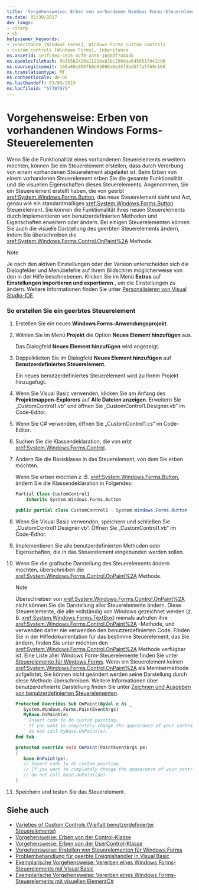 ```yaml
---
title: 'Vorgehensweise: Erben von vorhandenen Windows Forms-Steuerelementen'
ms.date: 03/30/2017
dev_langs:
- csharp
- vb
helpviewer_keywords:
- inheritance [Windows Forms], Windows Forms custom controls
- custom controls [Windows Forms], inheritance
ms.assetid: 1e1fc8ea-c615-4cf0-a356-16d6df7444ab
ms.openlocfilehash: 9b3b5b2420a1121be81bc299dea645051f941cd8
ms.sourcegitcommit: 160a88c8087b0e63606e6e35f9bd57fa5f69c168
ms.translationtype: MT
ms.contentlocale: de-DE
ms.lasthandoff: 03/09/2019
ms.locfileid: "57707975"
---
```

# <a name="how-to-inherit-from-existing-windows-forms-controls"></a>Vorgehensweise: Erben von vorhandenen Windows Forms-Steuerelementen
Wenn Sie die Funktionalität eines vorhandenen Steuerelements erweitern möchten, können Sie ein Steuerelement erstellen, dass durch Vererbung von einem vorhandenen Steuerelement abgeleitet ist. Beim Erben von einem vorhandenen Steuerelement erben Sie die gesamte Funktionalität und die visuellen Eigenschaften dieses Steuerelements. Angenommen, Sie ein Steuerelement erstellt haben, die von geerbt <xref:System.Windows.Forms.Button>, das neue Steuerelement sieht und Act, genau wie ein standardmäßiges <xref:System.Windows.Forms.Button> Steuerelement. Sie können die Funktionalität Ihres neuen Steuerelements durch Implementieren von benutzerdefinierten Methoden und Eigenschaften erweitern oder ändern. Bei einigen Steuerelementen können Sie auch die visuelle Darstellung des geerbten Steuerelements ändern, indem Sie überschreiben die <xref:System.Windows.Forms.Control.OnPaint%2A> Methode.  
  
> [!NOTE]
>  Je nach den aktiven Einstellungen oder der Version unterscheiden sich die Dialogfelder und Menübefehle auf Ihrem Bildschirm möglicherweise von den in der Hilfe beschriebenen. Klicken Sie im Menü **Extras** auf **Einstellungen importieren und exportieren** , um die Einstellungen zu ändern. Weitere Informationen finden Sie unter [Personalisieren von Visual Studio-IDE](/visualstudio/ide/personalizing-the-visual-studio-ide).  
  
### <a name="to-create-an-inherited-control"></a>So erstellen Sie ein geerbtes Steuerelement  
  
1.  Erstellen Sie ein neues **Windows Forms-Anwendungsprojekt**.  
  
2.  Wählen Sie im Menü **Projekt** die Option **Neues Element hinzufügen** aus.  
  
     Das Dialogfeld **Neues Element hinzufügen** wird angezeigt.  
  
3.  Doppelklicken Sie im Dialogfeld **Neues Element hinzufügen** auf **Benutzerdefiniertes Steuerelement**.  
  
     Ein neues benutzerdefiniertes Steuerelement wird zu Ihrem Projekt hinzugefügt.  
  
4.  Wenn Sie Visual Basic verwenden, klicken Sie am Anfang des **Projektmappen-Explorers** auf **Alle Dateien anzeigen**. Erweitern Sie „CustomControl1.vb“ und öffnen Sie „CustomControl1.Designer.vb“ im Code-Editor.  
  
5.  Wenn Sie C# verwenden, öffnen Sie „CustomControl1.cs“ im Code-Editor.  
  
6.  Suchen Sie die Klassendeklaration, die von erbt <xref:System.Windows.Forms.Control>.  
  
7.  Ändern Sie die Basisklasse in das Steuerelement, von dem Sie erben möchten.  
  
     Wenn Sie erben möchten z. B. <xref:System.Windows.Forms.Button>, ändern Sie die Klassendeklaration in Folgendes:  
  
    ```vb  
    Partial Class CustomControl1  
        Inherits System.Windows.Forms.Button  
    ```  
  
    ```csharp  
    public partial class CustomControl1 : System.Windows.Forms.Button  
    ```  
  
8.  Wenn Sie Visual Basic verwenden, speichern und schließen Sie „CustomControl1.Designer.vb“. Öffnen Sie „CustomControl1.vb“ im Code-Editor.  
  
9. Implementieren Sie alle benutzerdefinierten Methoden oder Eigenschaften, die in das Steuerelement eingebunden werden sollen.  
  
10. Wenn Sie die grafische Darstellung des Steuerelements ändern möchten, überschreiben die <xref:System.Windows.Forms.Control.OnPaint%2A> Methode.  
  
    > [!NOTE]
    >  Überschreiben von <xref:System.Windows.Forms.Control.OnPaint%2A> nicht können Sie die Darstellung aller Steuerelemente ändern. Diese Steuerelemente, die alle vollständig von Windows gezeichnet werden (z. B. <xref:System.Windows.Forms.TextBox>) niemals aufrufen ihre <xref:System.Windows.Forms.Control.OnPaint%2A> -Methode, und verwenden daher nie verwenden den benutzerdefinierten Code. Finden Sie in der Hilfedokumentation für das bestimme Steuerelement, das Sie ändern, finden Sie unter möchten den <xref:System.Windows.Forms.Control.OnPaint%2A> Methode verfügbar ist. Eine Liste aller Windows Form-Steuerelemente finden Sie unter [Steuerelemente für Windows Forms](controls-to-use-on-windows-forms.md). Wenn ein Steuerelement keinen <xref:System.Windows.Forms.Control.OnPaint%2A> als Membermethode aufgelistet, Sie können nicht geändert werden seine Darstellung durch diese Methode überschreiben. Weitere Informationen über benutzerdefinierte Darstellung finden Sie unter [Zeichnen und Ausgeben von benutzerdefinierten Steuerelementen](custom-control-painting-and-rendering.md).  
  
    ```vb  
    Protected Overrides Sub OnPaint(ByVal e As _  
       System.Windows.Forms.PaintEventArgs)  
       MyBase.OnPaint(e)  
       ' Insert code to do custom painting.   
       ' If you want to completely change the appearance of your control,  
       ' do not call MyBase.OnPaint(e).  
    End Sub  
    ```  
  
    ```csharp  
    protected override void OnPaint(PaintEventArgs pe)  
    {  
       base.OnPaint(pe);  
       // Insert code to do custom painting.  
       // If you want to completely change the appearance of your control,  
       // do not call base.OnPaint(pe).  
    }  
    ```  
  
11. Speichern und testen Sie das Steuerelement.  
  
## <a name="see-also"></a>Siehe auch
- [Varieties of Custom Controls (Vielfalt benutzerdefinierter Steuerelemente)](varieties-of-custom-controls.md)
- [Vorgehensweise: Erben von der Control-Klasse](how-to-inherit-from-the-control-class.md)
- [Vorgehensweise: Erben von der UserControl-Klasse](how-to-inherit-from-the-usercontrol-class.md)
- [Vorgehensweise: Erstellen von Steuerelementen für Windows Forms](how-to-author-controls-for-windows-forms.md)
- [Problembehandlung für geerbte Ereignishandler in Visual Basic](~/docs/visual-basic/programming-guide/language-features/events/troubleshooting-inherited-event-handlers.md)
- [Exemplarische Vorgehensweise: Vererben eines Windows Forms-Steuerelements mit Visual Basic](walkthrough-inheriting-from-a-windows-forms-control-with-visual-basic.md)
- [Exemplarische Vorgehensweise: Vererben eines Windows Forms-Steuerelements mit visuellen ElementC#](walkthrough-inheriting-from-a-windows-forms-control-with-visual-csharp.md)
